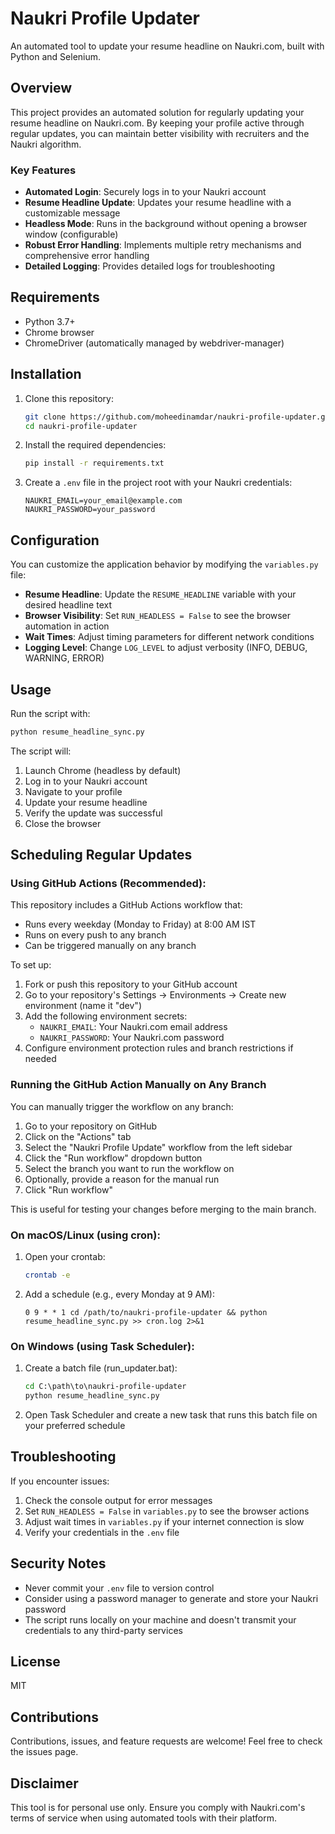 # Naukri Profile Updater

An automated tool to update your resume headline on Naukri.com, built with Python and Selenium.

## Overview

This project provides an automated solution for regularly updating your resume headline on Naukri.com. By keeping your profile active through regular updates, you can maintain better visibility with recruiters and the Naukri algorithm.

### Key Features

- **Automated Login**: Securely logs in to your Naukri account
- **Resume Headline Update**: Updates your resume headline with a customizable message
- **Headless Mode**: Runs in the background without opening a browser window (configurable)
- **Robust Error Handling**: Implements multiple retry mechanisms and comprehensive error handling
- **Detailed Logging**: Provides detailed logs for troubleshooting

## Requirements

- Python 3.7+
- Chrome browser
- ChromeDriver (automatically managed by webdriver-manager)

## Installation

1. Clone this repository:
   ```bash
   git clone https://github.com/moheedinamdar/naukri-profile-updater.git
   cd naukri-profile-updater
   ```

2. Install the required dependencies:
   ```bash
   pip install -r requirements.txt
   ```

3. Create a `.env` file in the project root with your Naukri credentials:
   ```
   NAUKRI_EMAIL=your_email@example.com
   NAUKRI_PASSWORD=your_password
   ```

## Configuration

You can customize the application behavior by modifying the `variables.py` file:

- **Resume Headline**: Update the `RESUME_HEADLINE` variable with your desired headline text
- **Browser Visibility**: Set `RUN_HEADLESS = False` to see the browser automation in action
- **Wait Times**: Adjust timing parameters for different network conditions
- **Logging Level**: Change `LOG_LEVEL` to adjust verbosity (INFO, DEBUG, WARNING, ERROR)

## Usage

Run the script with:

```bash
python resume_headline_sync.py
```

The script will:
1. Launch Chrome (headless by default)
2. Log in to your Naukri account
3. Navigate to your profile
4. Update your resume headline
5. Verify the update was successful
6. Close the browser

## Scheduling Regular Updates

### Using GitHub Actions (Recommended):

This repository includes a GitHub Actions workflow that:
- Runs every weekday (Monday to Friday) at 8:00 AM IST
- Runs on every push to any branch
- Can be triggered manually on any branch

To set up:

1. Fork or push this repository to your GitHub account
2. Go to your repository's Settings → Environments → Create new environment (name it "dev")
3. Add the following environment secrets:
   - `NAUKRI_EMAIL`: Your Naukri.com email address
   - `NAUKRI_PASSWORD`: Your Naukri.com password
4. Configure environment protection rules and branch restrictions if needed

### Running the GitHub Action Manually on Any Branch

You can manually trigger the workflow on any branch:

1. Go to your repository on GitHub
2. Click on the "Actions" tab
3. Select the "Naukri Profile Update" workflow from the left sidebar
4. Click the "Run workflow" dropdown button
5. Select the branch you want to run the workflow on
6. Optionally, provide a reason for the manual run
7. Click "Run workflow"

This is useful for testing your changes before merging to the main branch.

### On macOS/Linux (using cron):

1. Open your crontab:
   ```bash
   crontab -e
   ```

2. Add a schedule (e.g., every Monday at 9 AM):
   ```
   0 9 * * 1 cd /path/to/naukri-profile-updater && python resume_headline_sync.py >> cron.log 2>&1
   ```

### On Windows (using Task Scheduler):

1. Create a batch file (run_updater.bat):
   ```bat
   cd C:\path\to\naukri-profile-updater
   python resume_headline_sync.py
   ```

2. Open Task Scheduler and create a new task that runs this batch file on your preferred schedule

## Troubleshooting

If you encounter issues:

1. Check the console output for error messages
2. Set `RUN_HEADLESS = False` in `variables.py` to see the browser actions
3. Adjust wait times in `variables.py` if your internet connection is slow
4. Verify your credentials in the `.env` file

## Security Notes

- Never commit your `.env` file to version control
- Consider using a password manager to generate and store your Naukri password
- The script runs locally on your machine and doesn't transmit your credentials to any third-party services

## License

MIT

## Contributions

Contributions, issues, and feature requests are welcome! Feel free to check the issues page.

## Disclaimer

This tool is for personal use only. Ensure you comply with Naukri.com's terms of service when using automated tools with their platform.

